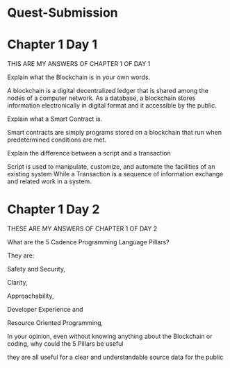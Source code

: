 # Quest-Submission

# Chapter 1 Day 1

THIS ARE MY ANSWERS OF CHAPTER 1 OF DAY 1

Explain what the Blockchain is in your own words.

A blockchain is a digital decentralized ledger that is shared among the nodes of a computer network. As a database, a blockchain stores information electronically in digital format and it accessible by the public.

Explain what a Smart Contract is.

Smart contracts are simply programs stored on a blockchain that run when predetermined conditions are met. 

Explain the difference between a script and a transaction

 Script is used to manipulate, customize, and automate the facilities of an existing system While  a Transaction is a sequence of information exchange and related work in a system.

# Chapter 1 Day 2

THESE ARE MY ANSWERS OF CHAPTER 1  OF DAY 2

What are the 5 Cadence Programming Language Pillars?

They are:

Safety and Security,

Clarity,

Approachability,

Developer Experience and 

Resource Oriented Programming,

In your opinion, even without knowing anything about the Blockchain or coding, why could the 5 Pillars be useful

they are all useful for a clear and understandable source data for the public
